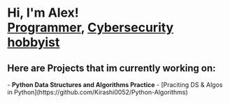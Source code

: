 <h1>Hi, I'm Alex! <br/><a href="https://github.com/Kirashi0052">Programmer</a>, <a href="https://tryhackme.com/p/Kirashi">Cybersecurity hobbyist</a>

<h2>Here are Projects that im currently working on:</h2>
- <b>Python Data Structures and Algorithms Practice</b>
  - [Praciting DS & Algos in Python](https://github.com/Kirashi0052/Python-Algorithms)
